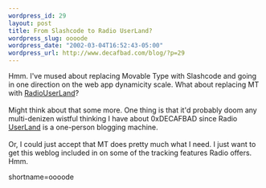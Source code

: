 ```yaml
--- 
wordpress_id: 29
layout: post
title: From Slashcode to Radio UserLand?
wordpress_slug: oooode
wordpress_date: "2002-03-04T16:52:43-05:00"
wordpress_url: http://www.decafbad.com/blog/?p=29
---
```

Hmm.  I've mused about replacing Movable Type with Slashcode and going in one direction on the web app dynamicity scale.  What about replacing MT with <a href="http://www.decafbad.com/twiki/bin/view/Main/RadioUserLand">RadioUserLand</a>?
<br /><br />
Might think about that some more.  One thing is that it'd probably doom any multi-denizen wistful thinking I have about 0xDECAFBAD since Radio <a href="http://www.decafbad.com/twiki/bin/view/Main/UserLand">UserLand</a> is a one-person blogging machine.
<br /><br />
Or, I could just accept that MT does pretty much what I need.  I just want to get this weblog included in on some of the tracking features Radio offers.  Hmm.
<!--more-->
shortname=oooode
